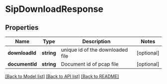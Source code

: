 # SipDownloadResponse

## Properties
Name | Type | Description | Notes
------------ | ------------- | ------------- | -------------
**downloadId** | **string** | unique id of the downloaded file | [optional] 
**documentId** | **string** | Document id of pcap file | [optional] 

[[Back to Model list]](../README.md#documentation-for-models) [[Back to API list]](../README.md#documentation-for-api-endpoints) [[Back to README]](../README.md)



